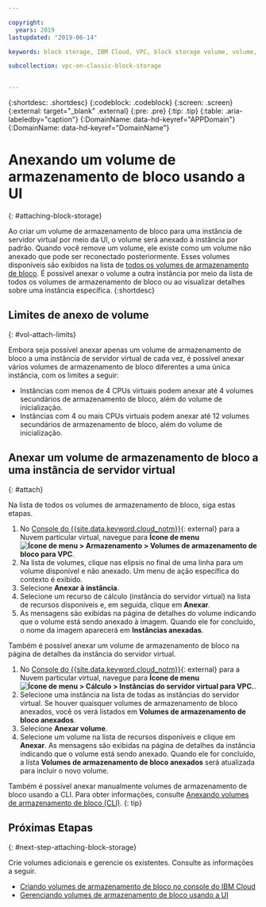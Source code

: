 ```yaml
---

copyright:
  years: 2019
lastupdated: "2019-06-14"

keywords: block storage, IBM Cloud, VPC, block storage volume, volume, volume attachment, virtual server instance, instance

subcollection: vpc-on-classic-block-storage


---
```


{:shortdesc: .shortdesc}
{:codeblock: .codeblock}
{:screen: .screen}
{:external: target="_blank" .external}
{:pre: .pre}
{:tip: .tip}
{:table: .aria-labeledby="caption"}
{:DomainName: data-hd-keyref="APPDomain"}
{:DomainName: data-hd-keyref="DomainName"}

# Anexando um volume de armazenamento de bloco usando a UI
{: #attaching-block-storage}

Ao criar um volume de armazenamento de bloco para uma instância de servidor virtual por meio da UI, o volume será anexado à instância por padrão. Quando você remove um volume, ele existe como um volume não anexado que pode ser reconectado posteriormente. Esses volumes disponíveis são exibidos na lista de [todos os volumes de armazenamento de bloco](/docs/vpc-on-classic-block-storage?topic=vpc-on-classic-block-storage-viewing-block-storage#viewvols). É possível anexar o volume a outra instância por meio da lista de todos os volumes de armazenamento de bloco ou ao visualizar detalhes sobre uma instância específica.
{:shortdesc}

## Limites de anexo de volume
{: #vol-attach-limits}

Embora seja possível anexar apenas um volume de armazenamento de bloco a uma instância de servidor virtual de cada vez, é possível anexar vários volumes de armazenamento de bloco diferentes a uma única instância, com os limites a seguir:

* Instâncias com menos de 4 CPUs virtuais podem anexar até 4 volumes secundários de armazenamento de bloco, além do volume de inicialização.
* Instâncias com 4 ou mais CPUs virtuais podem anexar até 12 volumes secundários de armazenamento de bloco, além do volume de inicialização.

## Anexar um volume de armazenamento de bloco a uma instância de servidor virtual
{: #attach}

Na lista de todos os volumes de armazenamento de bloco, siga estas etapas.

1. No [Console do {{site.data.keyword.cloud_notm}}](https://{DomainName}/vpc){: external} para a Nuvem particular virtual, navegue para **Ícone de menu ![Ícone de menu](../../icons/icon_hamburger.svg) > Armazenamento > Volumes de armazenamento de bloco para VPC**.
1. Na lista de volumes, clique nas elipsis no final de uma linha para um volume disponível e não anexado.  Um menu de ação específica do contexto é exibido.
1. Selecione **Anexar à instância**.
1. Selecione um recurso de cálculo (instância do servidor virtual) na lista de recursos disponíveis e, em seguida, clique em **Anexar**.
1. As mensagens são exibidas na página de detalhes do volume indicando que o volume está sendo anexado à imagem. Quando ele for concluído, o nome da imagem aparecerá em **Instâncias anexadas**.

Também é possível anexar um volume de armazenamento de bloco na página de detalhes da instância do servidor virtual.

1. No [Console do {{site.data.keyword.cloud_notm}}](https://{DomainName}/vpc){: external} para a Nuvem particular virtual, navegue para **Ícone de menu ![Ícone de menu](../../icons/icon_hamburger.svg) > Cálculo > Instâncias do servidor virtual para VPC.**.
1. Selecione uma instância na lista de todas as instâncias do servidor virtual. Se houver quaisquer volumes de armazenamento de bloco anexados, você os verá listados em **Volumes de armazenamento de bloco anexados**.
1. Selecione **Anexar volume**.
1. Selecione um volume na lista de recursos disponíveis e clique em **Anexar**. As mensagens são exibidas na página de detalhes da instância indicando que o volume está sendo anexado. Quando ele for concluído, a lista **Volumes de armazenamento de bloco anexados** será atualizada para incluir o novo volume.

Também é possível anexar manualmente volumes de armazenamento de bloco usando a CLI. Para obter informações, consulte [Anexando volumes de armazenamento de bloco (CLI)](/docs/vpc-on-classic-block-storage?topic=vpc-on-classic-block-storage-attaching-block-storage-cli).
{: tip}

## Próximas Etapas
{: #next-step-attaching-block-storage}

Crie volumes adicionais e gerencie os existentes. Consulte as informações a seguir.

* [Criando volumes de armazenamento de bloco no console do IBM Cloud](/docs/vpc-on-classic-block-storage?topic=vpc-on-classic-block-storage-creating-block-storage)
* [Gerenciando volumes de armazenamento de bloco usando a UI](/docs/vpc-on-classic-block-storage?topic=vpc-on-classic-block-storage-managing-block-storage)

